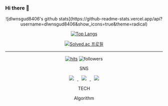 ### Hi there 👋
<div align=center>
![dlwnsgud8406's github stats](https://github-readme-stats.vercel.app/api?username=dlwnsgud8406&show_icons=true&theme=radical) 

[![Top Langs](https://github-readme-stats.vercel.app/api/top-langs/?username=dlwnsgud8406&layout=compact&theme=dracula)](https://github.com/dlwnsgud8406)


[![Solved.ac
프로필](http://mazassumnida.wtf/api/v2/generate_badge?boj=leejoonh8406)](https://solved.ac/leejoonh8406)


<hr>

[![hits](https://hits.seeyoufarm.com/api/count/incr/badge.svg?url=https%3A%2F%2Fgithub.com%2Fohbyul&count_bg=%237A7A7A&title_bg=%23FFADCC&icon=reverbnation.svg&icon_color=%23FF0000&title=hits&edge_flat=false)](https://hits.seeyoufarm.com)
![followers](https://img.shields.io/github/followers/ohbyul?style=social)


SNS

<a href="https://baseballgrammer.tistory.com/">
    <img 
        src="http://img.shields.io/badge/-Tech%20Blog-655ced?style=flat&logo=github&link=https://baseballgrammer.tistory.com/"
        style="height : auto; margin-left : 10px; margin-right : 10px;"/>
</a> <a href="https://instagram.com/jhdaimma">
    <img 
        src="http://img.shields.io/badge/-Instagram-black?style=flat&logo=Instagram&link=https://instagram.com/jhdaimma/"
        style="height : auto; margin-left : 10px; margin-right : 10px;"/>
</a> <a href="mailto:dlwnsgud8406@gmail.com">
    <img 
        src="https://img.shields.io/badge/Gmail-d14836?style=flat-square&logo=Gmail&logoColor=white&link=mailto:dlwnsgud8406@gmail.com"
        style="height : auto; margin-left : 10px; margin-right : 10px;"/>
</a>


TECH

Algorithm



<!--
**dlwnsgud8406/dlwnsgud8406** is a ✨ _special_ ✨ repository because its `README.md` (this file) appears on your GitHub profile.

Here are some ideas to get you started:

- 🔭 I’m currently working on ...
- 🌱 I’m currently learning ...
- 👯 I’m looking to collaborate on ...
- 🤔 I’m looking for help with ...
- 💬 Ask me about ...
- 📫 How to reach me: ...
- 😄 Pronouns: ...
- ⚡ Fun fact: ...
-->
